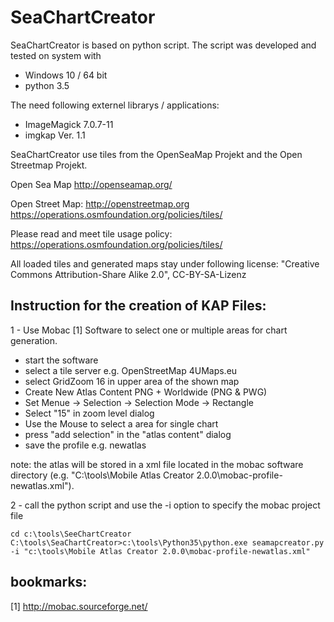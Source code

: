 # SeaChartCreator

SeaChartCreator is based on python script. The script was developed and tested on system with
- Windows 10 / 64 bit 
- python 3.5

The need following externel librarys / applications:
- ImageMagick 7.0.7-11 
- imgkap Ver. 1.1

SeaChartCreator use tiles from the OpenSeaMap Projekt and the Open Streetmap Projekt.

Open Sea Map
     http://openseamap.org/

Open Street Map:
     http://openstreetmap.org
     https://operations.osmfoundation.org/policies/tiles/

Please read and meet tile usage policy: 
     https://operations.osmfoundation.org/policies/tiles/

All loaded tiles and generated maps stay under following license:
"Creative Commons Attribution-Share Alike 2.0", CC-BY-SA-Lizenz

## Instruction for the creation of KAP Files:
1 - Use Mobac [1] Software to select one or multiple areas for chart generation.
* start the software
* select a tile server e.g. OpenStreetMap 4UMaps.eu
* select GridZoom 16 in upper area of the shown map
* Create New Atlas Content PNG + Worldwide (PNG & PWG)
* Set Menue -> Selection -> Selection Mode -> Rectangle
* Select "15" in zoom level dialog
* Use the Mouse to select a area for single chart
* press "add selection" in the "atlas content" dialog
* save the profile e.g. newatlas 
   
note: the atlas will be stored in a xml file located in the mobac software directory (e.g. "C:\tools\Mobile Atlas Creator 2.0.0\mobac-profile-newatlas.xml"). 
    
2 - call the python script and use the -i option to specify the mobac project file
```
cd c:\tools\SeeChartCreator
C:\tools\SeaChartCreator>c:\tools\Python35\python.exe seamapcreator.py -i "c:\tools\Mobile Atlas Creator 2.0.0\mobac-profile-newatlas.xml"
```

## bookmarks:
[1] http://mobac.sourceforge.net/

